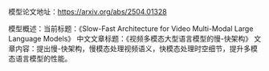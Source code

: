 模型论文地址：https://arxiv.org/abs/2504.01328

模型概述：当前标题：《Slow-Fast Architecture for Video Multi-Modal Large Language Models》
中文文章标题：《视频多模态大型语言模型的慢-快架构》
文章内容：提出慢-快架构，慢模态处理视频语义，快模态处理时空细节，提升多模态语言模型的性能。

